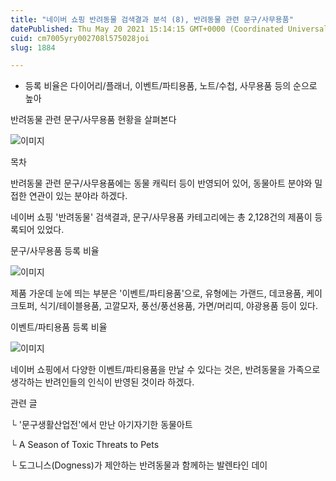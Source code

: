 ```yaml
---
title: "네이버 쇼핑 반려동물 검색결과 분석 (8), 반려동물 관련 문구/사무용품"
datePublished: Thu May 20 2021 15:14:15 GMT+0000 (Coordinated Universal Time)
cuid: cm7005yry002708l575028joi
slug: 1884

---
```



- 등록 비율은 다이어리/플래너, 이벤트/파티용품, 노트/수첩, 사무용품 등의 순으로 높아

반려동물 관련 문구/사무용품 현황을 살펴본다

![이미지](https://cdn.hashnode.com/res/hashnode/image/upload/v1739249360165/ce90c427-7aae-42a6-8c6b-9b374f1279b7.jpeg)

목차

반려동물 관련 문구/사무용품에는 동물 캐릭터 등이 반영되어 있어, 동물아트 분야와 밀접한 연관이 있는 분야라 하겠다.

네이버 쇼핑 '반려동물' 검색결과, 문구/사무용품 카테고리에는 총 2,128건의 제품이 등록되어 있었다.

문구/사무용품 등록 비율

![이미지](https://cdn.hashnode.com/res/hashnode/image/upload/v1739249361758/df8dbc1f-fe3d-47b3-9d7e-b7bc3fff3aa7.png)

제품 가운데 눈에 띄는 부분은 '이벤트/파티용품'으로, 유형에는 가랜드, 데코용품, 케이크토퍼, 식기/테이블용품, 고깔모자, 풍선/풍선용품, 가면/머리띠, 야광용품 등이 있다.

이벤트/파티용품 등록 비율

![이미지](https://cdn.hashnode.com/res/hashnode/image/upload/v1739249363223/32318d47-644a-46e8-a6a3-c6fbc796af9a.png)

네이버 쇼핑에서 다양한 이벤트/파티용품을 만날 수 있다는 것은, 반려동물을 가족으로 생각하는 반려인들의 인식이 반영된 것이라 하겠다.

관련 글

└ '문구생활산업전'에서 만난 아기자기한 동물아트

└ A Season of Toxic Threats to Pets

└ 도그니스(Dogness)가 제안하는 반려동물과 함께하는 발렌타인 데이